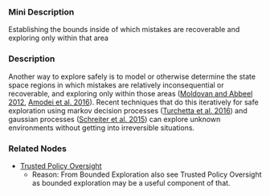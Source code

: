 ### Mini Description

Establishing the bounds inside of which mistakes are recoverable and exploring only within that area

### Description

Another way to explore safely is to model or otherwise determine the state space regions in which mistakes are relatively inconsequential or recoverable, and exploring only within those areas ([Moldovan and Abbeel 2012](http://icml.cc/2012/papers/838.pdf), [Amodei et al. 2016](http://arxiv.org/abs/1606.06565)). Recent techniques that do this iteratively for safe exploration using markov decision processes ([Turchetta et al. 2016](http://arxiv.org/abs/1606.04753)) and gaussian processes ([Schreiter et al. 2015](http://www.jmlr.org/proceedings/papers/v37/sui15.pdf)) can explore unknown environments without getting into irreversible situations.

### Related Nodes

- [Trusted Policy Oversight](/Value_Alignment/Control/Oversight/Scalable_Oversight/Trusted_Policy_Oversight/Trusted_Policy_Oversight.md)
	- Reason: From Bounded Exploration also see Trusted Policy Oversight as bounded exploration may be a useful component of that.
